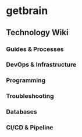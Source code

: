 # getbrain

## Technology Wiki

### Guides & Processes

### DevOps & Infrastructure

### Programming

### Troubleshooting

### Databases

### CI/CD & Pipeline